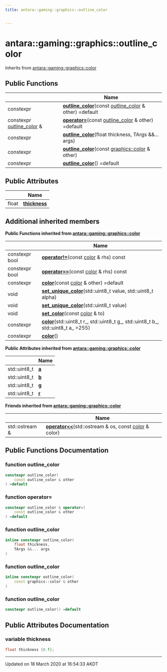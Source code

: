 ```yaml
---
title: antara::gaming::graphics::outline_color


---
```


# antara::gaming::graphics::outline_color








Inherits from [antara::gaming::graphics::color](Classes/structantara_1_1gaming_1_1graphics_1_1color.md)







## Public Functions

|                | Name           |
| -------------- | -------------- |
| constexpr | **[outline_color](Classes/structantara_1_1gaming_1_1graphics_1_1outline__color.md#function-outline_color)**(const [outline_color](Classes/structantara_1_1gaming_1_1graphics_1_1outline__color.md) & other) =default  |
| constexpr [outline_color](Classes/structantara_1_1gaming_1_1graphics_1_1outline__color.md) & | **[operator=](Classes/structantara_1_1gaming_1_1graphics_1_1outline__color.md#function-operator=)**(const [outline_color](Classes/structantara_1_1gaming_1_1graphics_1_1outline__color.md) & other) =default  |
| constexpr | **[outline_color](Classes/structantara_1_1gaming_1_1graphics_1_1outline__color.md#function-outline_color)**(float thickness, TArgs &&... args)  |
| constexpr | **[outline_color](Classes/structantara_1_1gaming_1_1graphics_1_1outline__color.md#function-outline_color)**(const [graphics::color](Classes/structantara_1_1gaming_1_1graphics_1_1color.md) & other)  |
| constexpr | **[outline_color](Classes/structantara_1_1gaming_1_1graphics_1_1outline__color.md#function-outline_color)**() =default  |


## Public Attributes

|                | Name           |
| -------------- | -------------- |
| float | **[thickness](Classes/structantara_1_1gaming_1_1graphics_1_1outline__color.md#variable-thickness)**  |




## Additional inherited members






**Public Functions inherited from [antara::gaming::graphics::color](Classes/structantara_1_1gaming_1_1graphics_1_1color.md)**

|                | Name           |
| -------------- | -------------- |
| constexpr bool | **[operator!=](Classes/structantara_1_1gaming_1_1graphics_1_1color.md#function-operator!=)**(const [color](Classes/structantara_1_1gaming_1_1graphics_1_1color.md) & rhs) const  |
| constexpr bool | **[operator==](Classes/structantara_1_1gaming_1_1graphics_1_1color.md#function-operator==)**(const [color](Classes/structantara_1_1gaming_1_1graphics_1_1color.md) & rhs) const  |
| constexpr | **[color](Classes/structantara_1_1gaming_1_1graphics_1_1color.md#function-color)**(const [color](Classes/structantara_1_1gaming_1_1graphics_1_1color.md) & other) =default  |
| void | **[set_unique_color](Classes/structantara_1_1gaming_1_1graphics_1_1color.md#function-set_unique_color)**(std::uint8_t value, std::uint8_t alpha)  |
| void | **[set_unique_color](Classes/structantara_1_1gaming_1_1graphics_1_1color.md#function-set_unique_color)**(std::uint8_t value)  |
| void | **[set_color](Classes/structantara_1_1gaming_1_1graphics_1_1color.md#function-set_color)**(const [color](Classes/structantara_1_1gaming_1_1graphics_1_1color.md) & to)  |
| constexpr | **[color](Classes/structantara_1_1gaming_1_1graphics_1_1color.md#function-color)**(std::uint8_t r_, std::uint8_t g_, std::uint8_t b_, std::uint8_t a_ =255)  |
| constexpr | **[color](Classes/structantara_1_1gaming_1_1graphics_1_1color.md#function-color)**()  |


**Public Attributes inherited from [antara::gaming::graphics::color](Classes/structantara_1_1gaming_1_1graphics_1_1color.md)**

|                | Name           |
| -------------- | -------------- |
| std::uint8_t | **[a](Classes/structantara_1_1gaming_1_1graphics_1_1color.md#variable-a)**  |
| std::uint8_t | **[b](Classes/structantara_1_1gaming_1_1graphics_1_1color.md#variable-b)**  |
| std::uint8_t | **[g](Classes/structantara_1_1gaming_1_1graphics_1_1color.md#variable-g)**  |
| std::uint8_t | **[r](Classes/structantara_1_1gaming_1_1graphics_1_1color.md#variable-r)**  |


**Friends inherited from [antara::gaming::graphics::color](Classes/structantara_1_1gaming_1_1graphics_1_1color.md)**

|                | Name           |
| -------------- | -------------- |
| std::ostream & | **[operator<<](Classes/structantara_1_1gaming_1_1graphics_1_1color.md#friend-operator<<)**(std::ostream & os, const [color](Classes/structantara_1_1gaming_1_1graphics_1_1color.md) & color)  |







## Public Functions Documentation

### function outline_color

```cpp
constexpr outline_color(
    const outline_color & other
) =default
```




























### function operator=

```cpp
constexpr outline_color & operator=(
    const outline_color & other
) =default
```




























### function outline_color

```cpp
inline constexpr outline_color(
    float thickness,
    TArgs &&... args
)
```




























### function outline_color

```cpp
inline constexpr outline_color(
    const graphics::color & other
)
```




























### function outline_color

```cpp
constexpr outline_color() =default
```






























## Public Attributes Documentation

### variable thickness

```cpp
float thickness {0.f};
```
































-------------------------------

Updated on 18 March 2020 at 16:54:33 AKDT